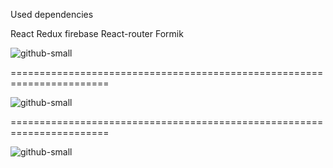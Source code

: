 Used dependencies

React Redux firebase React-router Formik

![github-small](app-screenshot1.jpg)

=======================================================================

![github-small](app-screenshot2.jpg)

=======================================================================

![github-small](app-screenshot3.jpg)
